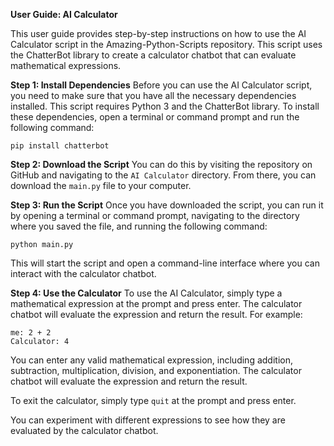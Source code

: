 **User Guide: AI Calculator**

This user guide provides step-by-step instructions on how to use the AI Calculator script in the Amazing-Python-Scripts repository. This script uses the ChatterBot library to create a calculator chatbot that can evaluate mathematical expressions.

**Step 1: Install Dependencies**
Before you can use the AI Calculator script, you need to make sure that you have all the necessary dependencies installed. This script requires Python 3 and the ChatterBot library. To install these dependencies, open a terminal or command prompt and run the following command:
```
pip install chatterbot
```

**Step 2: Download the Script**
You can do this by visiting the repository on GitHub and navigating to the `AI Calculator` directory. From there, you can download the `main.py` file to your computer.

**Step 3: Run the Script**
Once you have downloaded the script, you can run it by opening a terminal or command prompt, navigating to the directory where you saved the file, and running the following command:
```
python main.py
```
This will start the script and open a command-line interface where you can interact with the calculator chatbot.

**Step 4: Use the Calculator**
To use the AI Calculator, simply type a mathematical expression at the prompt and press enter. The calculator chatbot will evaluate the expression and return the result. For example:
```
me: 2 + 2
Calculator: 4
```
You can enter any valid mathematical expression, including addition, subtraction, multiplication, division, and exponentiation. The calculator chatbot will evaluate the expression and return the result.

To exit the calculator, simply type `quit` at the prompt and press enter.

You can experiment with different expressions to see how they are evaluated by the calculator chatbot.

